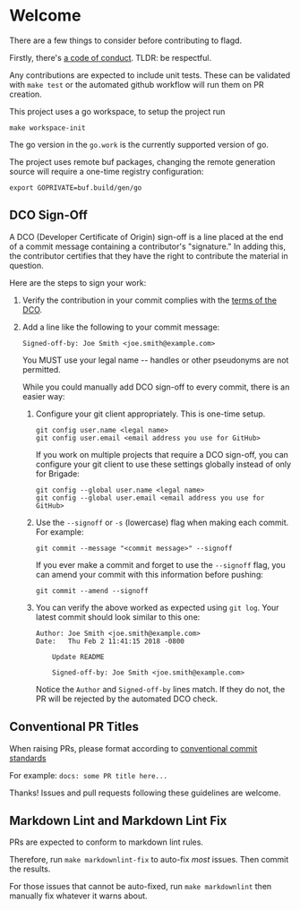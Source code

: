 # Welcome

There are a few things to consider before contributing to flagd.

Firstly, there's [a code of conduct](https://github.com/open-feature/.github/blob/main/CODE_OF_CONDUCT.md).
TLDR: be respectful.

Any contributions are expected to include unit tests.
These can be validated with `make test` or the automated github workflow will run them on PR creation.

This project uses a go workspace, to setup the project run

```shell
make workspace-init
```

The go version in the `go.work` is the currently supported version of go.

The project uses remote buf packages, changing the remote generation source will require a one-time registry configuration:

```shell
export GOPRIVATE=buf.build/gen/go
```

## DCO Sign-Off

A DCO (Developer Certificate of Origin) sign-off is a line placed at the end of
a commit message containing a contributor's "signature." In adding this, the
contributor certifies that they have the right to contribute the material in
question.

Here are the steps to sign your work:

1. Verify the contribution in your commit complies with the
   [terms of the DCO](https://developercertificate.org/).

1. Add a line like the following to your commit message:

   ```shell
   Signed-off-by: Joe Smith <joe.smith@example.com>
   ```

   You MUST use your legal name -- handles or other pseudonyms are not
   permitted.

   While you could manually add DCO sign-off to every commit, there is an easier
   way:

    1. Configure your git client appropriately. This is one-time setup.

       ```shell
       git config user.name <legal name>
       git config user.email <email address you use for GitHub>
       ```

       If you work on multiple projects that require a DCO sign-off, you can
       configure your git client to use these settings globally instead of only
       for Brigade:

       ```shell
       git config --global user.name <legal name>
       git config --global user.email <email address you use for GitHub>
       ```

    1. Use the `--signoff` or `-s` (lowercase) flag when making each commit.
       For example:

       ```shell
       git commit --message "<commit message>" --signoff
       ```

       If you ever make a commit and forget to use the `--signoff` flag, you
       can amend your commit with this information before pushing:

       ```shell
       git commit --amend --signoff
       ```

    1. You can verify the above worked as expected using `git log`. Your latest
       commit should look similar to this one:

       ```shell
       Author: Joe Smith <joe.smith@example.com>
       Date:   Thu Feb 2 11:41:15 2018 -0800

           Update README

           Signed-off-by: Joe Smith <joe.smith@example.com>
       ```

       Notice the `Author` and `Signed-off-by` lines match. If they do not, the
       PR will be rejected by the automated DCO check.

## Conventional PR Titles

When raising PRs, please format according to [conventional commit standards](https://www.conventionalcommits.org/en/v1.0.0/#summary)

For example: `docs: some PR title here...`

Thanks!
Issues and pull requests following these guidelines are welcome.

## Markdown Lint and Markdown Lint Fix

PRs are expected to conform to markdown lint rules.

Therefore, run `make markdownlint-fix` to auto-fix _most_ issues.
Then commit the results.

For those issues that cannot be auto-fixed, run `make markdownlint`
then manually fix whatever it warns about.
